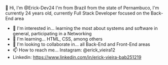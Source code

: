 👋 Hi, I'm @Erick-Dev24
I'm from Brazil from the state of Pernambuco, I'm currently 24 years old, currently Full Stack Developer focused on the Back-End area
- 👀 I'm interested in... learning the most about systems and software in general, participating in a Networking
- 🌱 I'm learning... HTML, CSS, among others
- 💞️ I'm looking to collaborate in... all Back-End and Front-End areas
- 📫 How to reach me... Instagram: @erick_vieira12
- Linkedin: https://www.linkedin.com/in/erick-vieira-bab251219

<!---
Erick-Dev24/Erick-Dev24 is a ✨ special ✨ repository because its `README.md` (this file) appears in your GitHub profile.
You can click the Preview link to take a look at your changes.
--->
